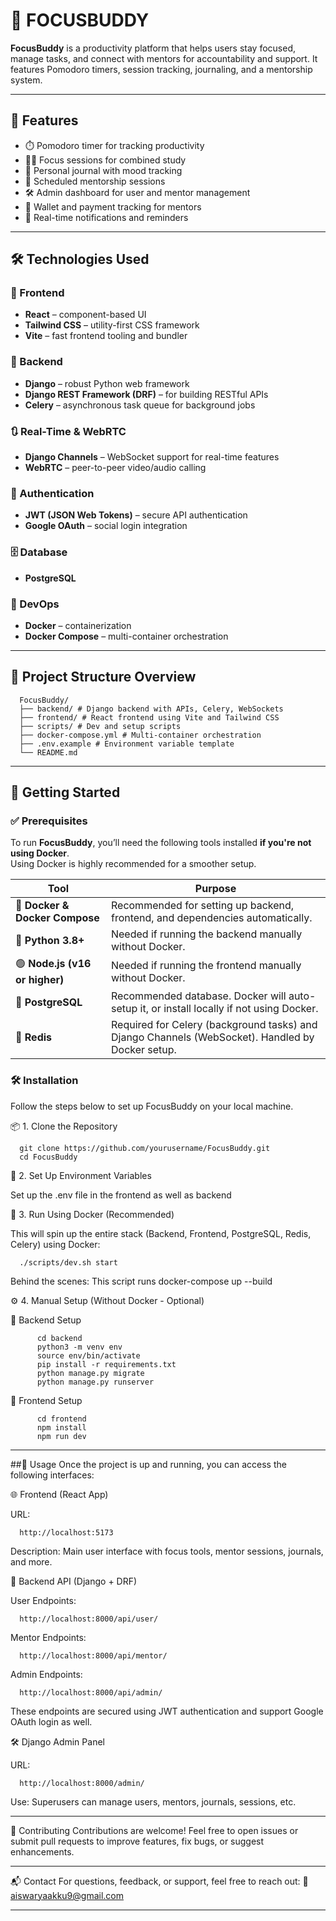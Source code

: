 # 🧠 FOCUSBUDDY

**FocusBuddy** is a productivity platform that helps users stay focused, manage tasks, and connect with mentors for accountability and support. It features Pomodoro timers, session tracking, journaling, and a mentorship system.

---

## 🚀 Features

- ⏱️ Pomodoro timer for tracking productivity  
- 👨‍🎓 Focus sessions for combined study  
- 📔 Personal journal with mood tracking  
- 📅 Scheduled mentorship sessions  
- 🛠️ Admin dashboard for user and mentor management  
- 💼 Wallet and payment tracking for mentors  
- 🔔 Real-time notifications and reminders  

---

## 🛠️ Technologies Used

### 🔷 Frontend
- **React** – component-based UI  
- **Tailwind CSS** – utility-first CSS framework  
- **Vite** – fast frontend tooling and bundler  

### 🔶 Backend
- **Django** – robust Python web framework  
- **Django REST Framework (DRF)** – for building RESTful APIs  
- **Celery** – asynchronous task queue for background jobs  

### 🔃 Real-Time & WebRTC
- **Django Channels** – WebSocket support for real-time features  
- **WebRTC** – peer-to-peer video/audio calling  

### 🧩 Authentication
- **JWT (JSON Web Tokens)** – secure API authentication  
- **Google OAuth** – social login integration  

### 🗄️ Database
- **PostgreSQL**

### 🐳 DevOps
- **Docker** – containerization  
- **Docker Compose** – multi-container orchestration    

---

## 📁 Project Structure Overview

      FocusBuddy/
      ├── backend/ # Django backend with APIs, Celery, WebSockets
      ├── frontend/ # React frontend using Vite and Tailwind CSS
      ├── scripts/ # Dev and setup scripts
      ├── docker-compose.yml # Multi-container orchestration
      ├── .env.example # Environment variable template
      └── README.md

---

## 🚀 Getting Started

### ✅ Prerequisites

To run **FocusBuddy**, you’ll need the following tools installed **if you're not using Docker**.  
Using Docker is highly recommended for a smoother setup.

| Tool                            | Purpose                                                                 |
|----------------------------------|-------------------------------------------------------------------------|
| 🐳 **Docker & Docker Compose**   | Recommended for setting up backend, frontend, and dependencies automatically. |
| 🐍 **Python 3.8+**               | Needed if running the backend manually without Docker.                     |
| 🟢 **Node.js (v16 or higher)**   | Needed if running the frontend manually without Docker.                    |
| 🐘 **PostgreSQL**                | Recommended database. Docker will auto-setup it, or install locally if not using Docker. |
| 🔁 **Redis**                     | Required for Celery (background tasks) and Django Channels (WebSocket). Handled by Docker setup. |

### 🛠️ Installation

Follow the steps below to set up FocusBuddy on your local machine.

📦 1. Clone the Repository

      git clone https://github.com/yourusername/FocusBuddy.git
      cd FocusBuddy

🔐 2. Set Up Environment Variables

Set up the .env file in the frontend as well as backend  

🐳 3. Run Using Docker (Recommended)

This will spin up the entire stack (Backend, Frontend, PostgreSQL, Redis, Celery) using Docker:
      
      ./scripts/dev.sh start
Behind the scenes: This script runs docker-compose up --build

⚙️ 4. Manual Setup (Without Docker - Optional)

🔹 Backend Setup

          cd backend
          python3 -m venv env
          source env/bin/activate
          pip install -r requirements.txt
          python manage.py migrate
          python manage.py runserver

🔸 Frontend Setup

          cd frontend
          npm install
          npm run dev

---

##🧪 Usage
Once the project is up and running, you can access the following interfaces:

🌐 Frontend (React App)

URL: 
            
      http://localhost:5173
    
Description: Main user interface with focus tools, mentor sessions, journals, and more.

📡 Backend API (Django + DRF)

User Endpoints: 

      http://localhost:8000/api/user/
    
Mentor Endpoints: 

      http://localhost:8000/api/mentor/
    
Admin Endpoints: 

      http://localhost:8000/api/admin/

These endpoints are secured using JWT authentication and support Google OAuth login as well.

🛠️ Django Admin Panel

URL: 
      
      http://localhost:8000/admin/
    
Use: Superusers can manage users, mentors, journals, sessions, etc.

---

🤝 Contributing
Contributions are welcome!
Feel free to open issues or submit pull requests to improve features, fix bugs, or suggest enhancements.

---

📬 Contact
For questions, feedback, or support, feel free to reach out:
📧 aiswaryaakku9@gmail.com

---




